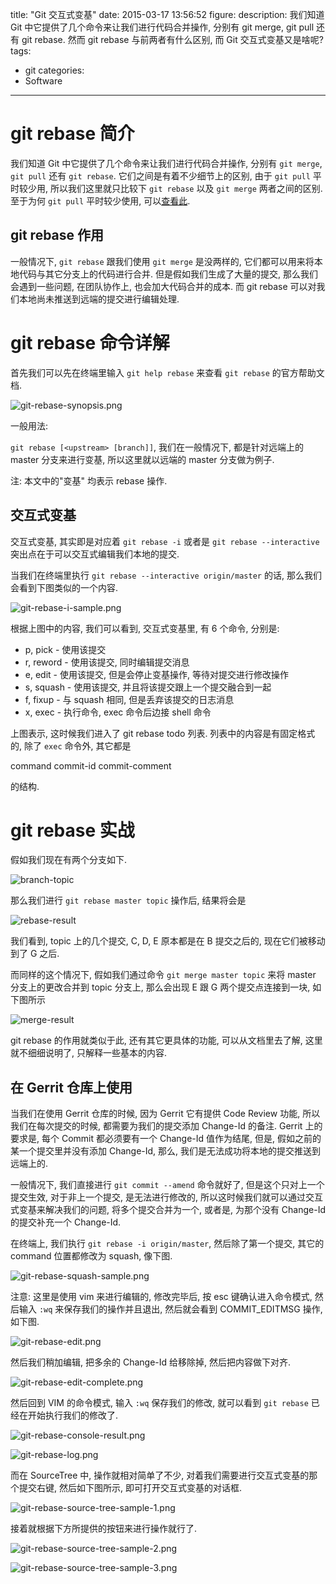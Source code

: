 title: "Git 交互式变基"
date: 2015-03-17 13:56:52
figure:
description: 我们知道 Git 中它提供了几个命令来让我们进行代码合并操作, 分别有 git merge, git pull 还有 git rebase. 然而 git rebase 与前两者有什么区别, 而 Git 交互式变基又是啥呢?
tags:
- git
categories:
- Software
---


# git rebase 简介

我们知道 Git 中它提供了几个命令来让我们进行代码合并操作, 分别有 `git merge`, `git pull` 还有 `git rebase`.
它们之间是有着不少细节上的区别, 由于 `git pull` 平时较少用, 所以我们这里就只比较下 `git rebase` 以及 `git merge` 两者之间的区别.
至于为何 `git pull` 平时较少使用, 可以[查看此](http://stackoverflow.com/questions/15316601/in-what-cases-could-git-pull-be-harmful).

## git rebase 作用

一般情况下, `git rebase` 跟我们使用 `git merge` 是没两样的, 它们都可以用来将本地代码与其它分支上的代码进行合并.
但是假如我们生成了大量的提交, 那么我们会遇到一些问题, 在团队协作上, 也会加大代码合并的成本. 而 git rebase 可以对我们本地尚未推送到远端的提交进行编辑处理.

# git rebase 命令详解

首先我们可以先在终端里输入 `git help rebase` 来查看 `git rebase` 的官方帮助文档.

![git-rebase-synopsis.png](http://7xirxu.com1.z0.glb.clouddn.com/2015/03/git-rebase-synopsis.png) 

一般用法:

`git rebase [<upstream> [branch]]`, 我们在一般情况下, 都是针对远端上的 master 分支来进行变基, 所以这里就以远端的 master 分支做为例子.

注: 本文中的"变基" 均表示 rebase 操作.

## 交互式变基

交互式变基, 其实即是对应着 `git rebase -i` 或者是 `git rebase --interactive`
突出点在于可以交互式编辑我们本地的提交.

当我们在终端里执行 `git rebase --interactive origin/master` 的话, 那么我们会看到下图类似的一个内容.

![git-rebase-i-sample.png](http://7xirxu.com1.z0.glb.clouddn.com/2015/03/git-rebase-i-sample.png)

根据上图中的内容, 我们可以看到, 交互式变基里, 有 6 个命令, 分别是:

 + p, pick - 使用该提交
 + r, reword - 使用该提交, 同时编辑提交消息
 + e, edit - 使用该提交, 但是会停止变基操作, 等待对提交进行修改操作
 + s, squash - 使用该提交, 并且将该提交跟上一个提交融合到一起
 + f, fixup - 与 squash 相同, 但是丢弃该提交的日志消息
 + x, exec - 执行命令, exec 命令后边接 shell 命令

上图表示, 这时候我们进入了 git rebase todo 列表.
列表中的内容是有固定格式的, 除了 `exec` 命令外, 其它都是

command commit-id commit-comment

的结构.

# git rebase 实战

假如我们现在有两个分支如下.

![branch-topic](http://7xirxu.com1.z0.glb.clouddn.com/2015/03/branch-topic.png)

那么我们进行 `git rebase master topic` 操作后, 结果将会是

![rebase-result](http://7xirxu.com1.z0.glb.clouddn.com/2015/03/rebase-result.png)

我们看到, topic 上的几个提交, C, D, E 原本都是在 B 提交之后的, 现在它们被移动到了 G 之后.

而同样的这个情况下, 假如我们通过命令 `git merge master topic` 来将 master 分支上的更改合并到 topic 分支上, 那么会出现 E 跟 G 两个提交点连接到一块, 如下图所示

![merge-result](http://7xirxu.com1.z0.glb.clouddn.com/2015/03/merge-result.png)

git rebase 的作用就类似于此, 还有其它更具体的功能, 可以从文档里去了解, 这里就不细细说明了, 只解释一些基本的内容.

## 在 Gerrit 仓库上使用

当我们在使用 Gerrit 仓库的时候, 因为 Gerrit 它有提供 Code Review 功能, 所以我们在每次提交的时候, 都需要为我们的提交添加 Change-Id 的备注.
Gerrit 上的要求是, 每个 Commit 都必须要有一个 Change-Id 值作为结尾, 但是, 假如之前的某一个提交里并没有添加 Change-Id, 那么, 我们是无法成功将本地的提交推送到远端上的.

一般情况下, 我们直接进行 `git commit --amend` 命令就好了, 但是这个只对上一个提交生效, 对于非上一个提交, 是无法进行修改的, 所以这时候我们就可以通过交互式变基来解决我们的问题, 将多个提交合并为一个, 或者是, 为那个没有 Change-Id 的提交补充一个 Change-Id.

在终端上, 我们执行 `git rebase -i origin/master`, 然后除了第一个提交, 其它的 command 位置都修改为 squash, 像下图.

![git-rebase-squash-sample.png](http://7xirxu.com1.z0.glb.clouddn.com/2015/03/git-rebase-squash-sample.png)

注意: 这里是使用 vim 来进行编辑的, 修改完毕后, 按 esc 键确认进入命令模式, 然后输入 `:wq` 来保存我们的操作并且退出, 然后就会看到 COMMIT_EDITMSG 操作, 如下图.

![git-rebase-edit.png](http://7xirxu.com1.z0.glb.clouddn.com/2015/03/git-rebase-edit.png) 

然后我们稍加编辑, 把多余的 Change-Id 给移除掉, 然后把内容做下对齐.

![git-rebase-edit-complete.png](http://7xirxu.com1.z0.glb.clouddn.com/2015/03/git-rebase-edit-complete.png) 

然后回到 VIM 的命令模式, 输入 `:wq` 保存我们的修改, 就可以看到 `git rebase` 已经在开始执行我们的修改了.

![git-rebase-console-result.png](http://7xirxu.com1.z0.glb.clouddn.com/2015/03/git-rebase-console-result.png) 

![git-rebase-log.png](http://7xirxu.com1.z0.glb.clouddn.com/2015/03/git-rebase-log.png) 

而在 SourceTree 中, 操作就相对简单了不少, 对着我们需要进行交互式变基的那个提交右键, 然后如下图所示, 即可打开交互式变基的对话框.

![git-rebase-source-tree-sample-1.png](http://7xirxu.com1.z0.glb.clouddn.com/2015/03/git-rebase-source-tree-sample-1.png) 

接着就根据下方所提供的按钮来进行操作就行了.

![git-rebase-source-tree-sample-2.png](http://7xirxu.com1.z0.glb.clouddn.com/2015/03/git-rebase-source-tree-sample-2.png) 

![git-rebase-source-tree-sample-3.png](http://7xirxu.com1.z0.glb.clouddn.com/2015/03/git-rebase-source-tree-sample-3.png)
